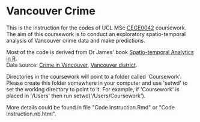 # Vancouver Crime
This is the instruction for the codes of UCL MSc [CEGE0042](https://moodle.ucl.ac.uk/course/view.php?id=1329&section=0#tabs-tree-start) coursework. The aim of this coursework is to conduct an exploratory spatio-temporal analysis of Vancouver crime data and make predictions.  
  
Most of the code is derived from Dr James' book [Spatio-temporal Analytics in R](https://moodle.ucl.ac.uk/pluginfile.php/1301215/mod_resource/content/17/_book/index.html).  
Data source: [Crime in Vancouver](https://www.kaggle.com/datasets/wosaku/crime-in-vancouver), [Vancouver district](https://opendata.vancouver.ca/explore/dataset/local-area-boundary/export/?disjunctive.name). 
  
Directories in the coursework will point to a folder called 'Coursework'. Please create this folder somewhere in your computer and use 'setwd' to set the working directory to point to it. For example, if 'Coursework' is placed in '/Users' then run setwd('/Users/Coursework').  

More details could be found in file "Code Instruction.Rmd" or "Code Instruction.nb.html".
